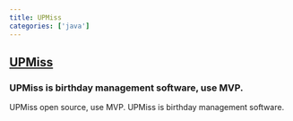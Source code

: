 ```yaml
---
title: UPMiss
categories: ['java']
---
```

## [UPMiss](https://github.com/qiujuer/UPMiss)

### UPMiss is birthday management software, use MVP. 

UPMiss open source, use MVP. UPMiss is birthday management software.

